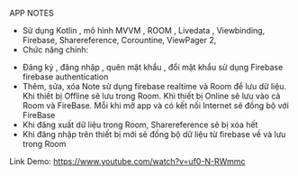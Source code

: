 APP NOTES
 - Sử dụng Kotlin , mô hình MVVM , ROOM , Livedata , Viewbinding, Firebase, Sharereference, Corountine, ViewPager 2, 
 - Chức năng chính:
 + Đăng ký , đăng nhập , quên mật khẩu , đổi mật khẩu sử dụng Firebase firebase authentication
 + Thêm, sửa, xóa Note sử dụng firebase realtime và Room để lưu dữ liệu. Khi thiết bị Offline sẽ lưu trong Room. Khi thiết bị Online sẽ lưu vào cả Room và FireBase. Mỗi khi mở app và có kết nối Internet sẽ đồng bộ với FireBase
 + Khi đăng xuất dữ liệu trong Room, Sharereference sẽ bị xóa hết 
 + Khi đăng nhập trên thiết bị mới sẽ đồng bộ dữ liệu từ firebase về và lưu trong Room

Link Demo: https://www.youtube.com/watch?v=uf0-N-RWmmc




